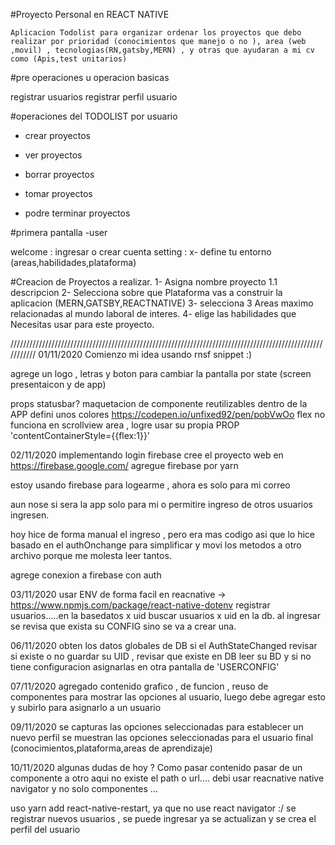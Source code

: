 #Proyecto Personal en REACT NATIVE

`Aplicacion Todolist para organizar ordenar los proyectos que debo realizar por prioridad (conocimientos que manejo o no ), area (web ,movil) , tecnologias(RN,gatsby,MERN) , y otras que ayudaran a mi cv como (Apis,test unitarios)`

#pre operaciones u operacion basicas

registrar usuarios
registrar perfil usuario

#operaciones del TODOLIST por usuario

- crear proyectos
- ver proyectos
- borrar proyectos

- tomar proyectos
- podre terminar proyectos

#primera pantalla -user

welcome : ingresar o crear cuenta
setting : x- define tu entorno (areas,habilidades,plataforma)

#Creacion de Proyectos a realizar.
1- Asigna nombre proyecto
1.1 descripcion
2- Selecciona sobre que Plataforma vas a construir la aplicacion (MERN,GATSBY,REACTNATIVE)
3- selecciona 3 Areas maximo relacionadas al mundo laboral de interes.
4- elige las habilidades que Necesitas usar para este proyecto.

///////////////////////////////////////////////////////////////////////////////////////////////////////////
01/11/2020 Comienzo mi idea
usando rnsf snippet :)

agrege un logo , letras y boton para cambiar la pantalla por state (screen presentaicon y de app)

props statusbar?
maquetacion de componente reutilizables dentro de la APP
defini unos colores
https://codepen.io/unfixed92/pen/pobVwOo
flex no funciona en scrollview area , logre usar su propia PROP 'contentContainerStyle={{flex:1}}'

02/11/2020 implementando login firebase
cree el proyecto web en https://firebase.google.com/
agregue firebase por yarn

estoy usando firebase para logearme , ahora es solo para mi correo

aun nose si sera la app solo para mi o permitire ingreso de otros usuarios ingresen.

hoy hice de forma manual el ingreso , pero era mas codigo asi que lo hice basado en el authOnchange para simplificar y movi los metodos a otro archivo porque me molesta leer tantos.

agrege conexion a firebase con auth

03/11/2020
usar ENV de forma facil en reacnative -> https://www.npmjs.com/package/react-native-dotenv
registrar usuarios.....en la basedatos x uid
buscar usuarios x uid en la db.
al ingresar se revisa que exista su CONFIG sino se va a crear una.

06/11/2020
obten los datos globales de DB
si el AuthStateChanged revisar si existe o no
guardar su UID , revisar que existe en DB
leer su BD y si no tiene configuracion asignarlas en otra pantalla de 'USERCONFIG'

07/11/2020
agregado contenido grafico , de funcion , reuso de componentes para mostrar las opciones al usuario,
luego debe agregar esto y subirlo para asignarlo a un usuario

09/11/2020
se capturas las opciones seleccionadas para establecer un nuevo perfil
se muestran las opciones seleccionadas para el usuario final (conocimientos,plataforma,areas de aprendizaje)

10/11/2020
algunas dudas de hoy ?
Como pasar contenido pasar de un componente a otro aqui no existe el path o url....
debi usar reacnative native navigator y no solo componentes ...

uso yarn add react-native-restart, ya que no use react navigator :/
se registrar nuevos usuarios , se puede ingresar
ya se actualizan y se crea el perfil del usuario

<!-- ///////////creacion de proyectos


-si es APPtodolist
voy a mostrar todo su contenido -->

